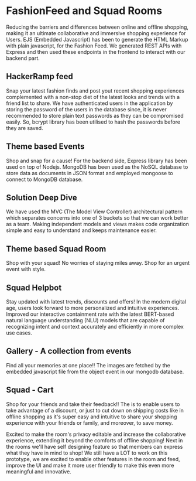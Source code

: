 # FashionFeed and Squad Rooms
Reducing the barriers and differences between online and offline shopping, making it an ultimate collaborative and  immersive shopping experience for Users. 
EJS (Embedded Javascript) has been to generate the HTML Markup with plain javascript, for the Fashion Feed.
We generated REST APIs with Express and then used these endpoints in the frontend to interact with our backend part.


## HackerRamp feed 
Snap your latest fashion finds and post yout recent shopping experiences complemented with a non-stop diet of the latest looks and trends with a friend list to share. We have authenticated users in the application by storing the password of the users in the database since, it is never recommended to store plain text passwords as they can be compromised easily. So, bcrypt library has been utilised to hash the passwords before they are saved.

## Theme based Events
Shop and snap for a cause! For the backend side, Express library has been used on top of Nodejs. MongoDB has been used as the NoSQL database to store data as documents in JSON format and  employed mongoose to connect to MongoDB database.

## Solution Deep Dive
We have used the MVC (The Model View Controller) architectural pattern which separates concerns into one of 3 buckets so that we can work better as a team. Making independent models and views makes code organization simple and easy to understand and keeps maintenance easier.

## Theme based Squad Room
Shop with your squad! No worries of staying miles away. Shop for an urgent event with style.

## Squad Helpbot 
Stay updated with latest trends, discounts and offers! In the modern digital age, users look forward to more personalized and intuitive experiences. Improved our interactive containment rate with the latest BERT-based natural language understanding (NLU) models that are capable of recognizing intent and context accurately and efficiently in more complex use cases.


## Gallery - A collection from events 
Find all your memories at one place!! The images are fetched by the embedded javascript file from the object event in our mongodb database. 


## Squad - Cart 
Shop for your friends and take their feedback!! The is to enable users to take advantage of a discount, or just to cut down on shipping costs  like in offline shopping as it's super easy and intuitive to share your shopping experience with your friends or family, and moreover, to save money. 


Excited to make the room's privacy editable and increase the collaborative experience, extending it beyond the comforts of offline shopping!
Next in the rooms we'll have self designing feature so that members can express what they have in mind to shop!
We still have a LOT to work on this prototype, we are excited to enable other features in the room and feed, improve the UI and make it more user friendly to make this even more meaningful and innovative. 

